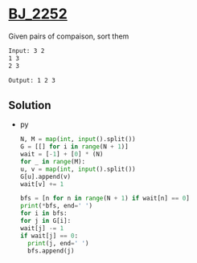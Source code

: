 # [BJ_2252](https://acmicpc.net/problem/2252)

Given pairs of compaison, sort them

```txt
Input: 3 2
1 3
2 3

Output: 1 2 3
```

## Solution

* py

  ```py
  N, M = map(int, input().split())
  G = [[] for i in range(N + 1)]
  wait = [-1] + [0] * (N)
  for _ in range(M):
  u, v = map(int, input().split())
  G[u].append(v)
  wait[v] += 1

  bfs = [n for n in range(N + 1) if wait[n] == 0]
  print(*bfs, end=' ')
  for i in bfs:
  for j in G[i]:
  wait[j] -= 1
  if wait[j] == 0:
    print(j, end=' ')
    bfs.append(j)
  ```
